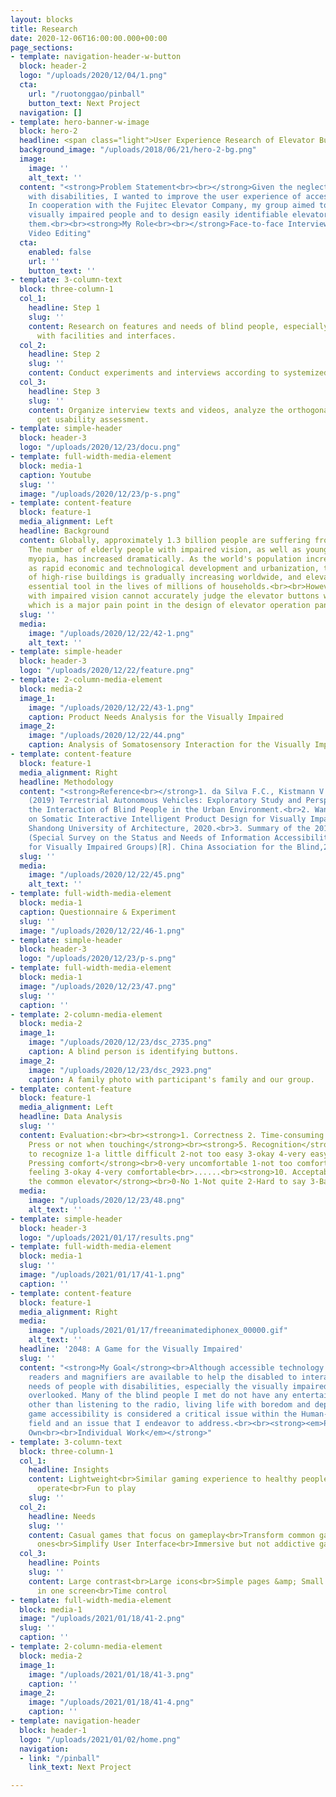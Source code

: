```yaml
---
layout: blocks
title: Research
date: 2020-12-06T16:00:00.000+00:00
page_sections:
- template: navigation-header-w-button
  block: header-2
  logo: "/uploads/2020/12/04/1.png"
  cta:
    url: "/ruotonggao/pinball"
    button_text: Next Project
  navigation: []
- template: hero-banner-w-image
  block: hero-2
  headline: <span class="light">User Experience Research of Elevator Buttons</span>
  background_image: "/uploads/2018/06/21/hero-2-bg.png"
  image:
    image: ''
    alt_text: ''
  content: "<strong>Problem Statement<br><br></strong>Given the neglect of people
    with disabilities, I wanted to improve the user experience of accessible facilities.
    In cooperation with the Fujitec Elevator Company, my group aimed to interview
    visually impaired people and to design easily identifiable elevator buttons for
    them.<br><br><strong>My Role<br><br></strong>Face-to-face Interview, Data Processing,
    Video Editing"
  cta:
    enabled: false
    url: ''
    button_text: ''
- template: 3-column-text
  block: three-column-1
  col_1:
    headline: Step 1
    slug: ''
    content: Research on features and needs of blind people, especially how they interact
      with facilities and interfaces.
  col_2:
    headline: Step 2
    slug: ''
    content: Conduct experiments and interviews according to systemized methodology.
  col_3:
    headline: Step 3
    slug: ''
    content: Organize interview texts and videos, analyze the orthogonal table to
      get usability assessment.
- template: simple-header
  block: header-3
  logo: "/uploads/2020/12/23/docu.png"
- template: full-width-media-element
  block: media-1
  caption: Youtube
  slug: ''
  image: "/uploads/2020/12/23/p-s.png"
- template: content-feature
  block: feature-1
  media_alignment: Left
  headline: Background
  content: Globally, approximately 1.3 billion people are suffering from vision impairment.
    The number of elderly people with impaired vision, as well as young people with
    myopia, has increased dramatically. As the world's population increases, as well
    as rapid economic and technological development and urbanization, the proportion
    of high-rise buildings is gradually increasing worldwide, and elevators are an
    essential tool in the lives of millions of households.<br><br>However, people
    with impaired vision cannot accurately judge the elevator buttons when using elevators,
    which is a major pain point in the design of elevator operation panels.
  slug: ''
  media:
    image: "/uploads/2020/12/22/42-1.png"
    alt_text: ''
- template: simple-header
  block: header-3
  logo: "/uploads/2020/12/22/feature.png"
- template: 2-column-media-element
  block: media-2
  image_1:
    image: "/uploads/2020/12/22/43-1.png"
    caption: Product Needs Analysis for the Visually Impaired
  image_2:
    image: "/uploads/2020/12/22/44.png"
    caption: Analysis of Somatosensory Interaction for the Visually Impaired
- template: content-feature
  block: feature-1
  media_alignment: Right
  headline: Methodology
  content: "<strong>Reference<br></strong>1. da Silva F.C., Kistmann V., Okimoto M.L.
    (2019) Terrestrial Autonomous Vehicles: Exploratory Study and Perspectives of
    the Interaction of Blind People in the Urban Environment.<br>2. Wang Z. Research
    on Somatic Interactive Intelligent Product Design for Visually Impaired People[D].
    Shandong University of Architecture, 2020.<br>3. Summary of the 2017 UNESCO Project
    (Special Survey on the Status and Needs of Information Accessibility Services
    for Visually Impaired Groups)[R]. China Association for the Blind,2019."
  slug: ''
  media:
    image: "/uploads/2020/12/22/45.png"
    alt_text: ''
- template: full-width-media-element
  block: media-1
  caption: Questionnaire & Experiment
  slug: ''
  image: "/uploads/2020/12/22/46-1.png"
- template: simple-header
  block: header-3
  logo: "/uploads/2020/12/23/p-s.png"
- template: full-width-media-element
  block: media-1
  image: "/uploads/2020/12/23/47.png"
  slug: ''
  caption: ''
- template: 2-column-media-element
  block: media-2
  image_1:
    image: "/uploads/2020/12/23/dsc_2735.png"
    caption: A blind person is identifying buttons.
  image_2:
    image: "/uploads/2020/12/23/dsc_2923.png"
    caption: A family photo with participant's family and our group.
- template: content-feature
  block: feature-1
  media_alignment: Left
  headline: Data Analysis
  slug: ''
  content: Evaluation:<br><br><strong>1. Correctness 2. Time-consuming 3. Finger used<br>4.
    Press or not when touching</strong><br><strong>5. Recognition</strong><br>0-difficult
    to recognize 1-a little difficult 2-not too easy 3-okay 4-very easy<br><strong>6.
    Pressing comfort</strong><br>0-very uncomfortable 1-not too comfortable 2-no special
    feeling 3-okay 4-very comfortable<br>......<br><strong>10. Acceptable to put in
    the common elevator</strong><br>0-No 1-Not quite 2-Hard to say 3-Barely 4-Yes
  media:
    image: "/uploads/2020/12/23/48.png"
    alt_text: ''
- template: simple-header
  block: header-3
  logo: "/uploads/2021/01/17/results.png"
- template: full-width-media-element
  block: media-1
  slug: ''
  image: "/uploads/2021/01/17/41-1.png"
  caption: ''
- template: content-feature
  block: feature-1
  media_alignment: Right
  media:
    image: "/uploads/2021/01/17/freeanimatediphonex_00000.gif"
    alt_text: ''
  headline: '2048: A Game for the Visually Impaired'
  slug: ''
  content: "<strong>My Goal</strong><br>Although accessible technology such as screen
    readers and magnifiers are available to help the disabled to interact, the entertainment
    needs of people with disabilities, especially the visually impaired, are often
    overlooked. Many of the blind people I met do not have any entertainment activities
    other than listening to the radio, living life with boredom and depression. Therefore,
    game accessibility is considered a critical issue within the Human-computer interaction
    field and an issue that I endeavor to address.<br><br><strong><em>Pursued on My
    Own<br><br>Individual Work</em></strong>"
- template: 3-column-text
  block: three-column-1
  col_1:
    headline: Insights
    content: Lightweight<br>Similar gaming experience to healthy people<br>Easy to
      operate<br>Fun to play
    slug: ''
  col_2:
    headline: Needs
    slug: ''
    content: Casual games that focus on gameplay<br>Transform common games into accessible
      ones<br>Simplify User Interface<br>Immersive but not addictive gaming experience
  col_3:
    headline: Points
    slug: ''
    content: Large contrast<br>Large icons<br>Simple pages &amp; Small operability<br>Constricted
      in one screen<br>Time control
- template: full-width-media-element
  block: media-1
  image: "/uploads/2021/01/18/41-2.png"
  slug: ''
  caption: ''
- template: 2-column-media-element
  block: media-2
  image_1:
    image: "/uploads/2021/01/18/41-3.png"
    caption: ''
  image_2:
    image: "/uploads/2021/01/18/41-4.png"
    caption: ''
- template: navigation-header
  block: header-1
  logo: "/uploads/2021/01/02/home.png"
  navigation:
  - link: "/pinball"
    link_text: Next Project

---
```

